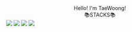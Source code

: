 <div align="center">
  Hello! I'm TaeWoong!
</div>
<div align="center">
  📚STACKS📚
</div>
<div>
  <img src="https://img.shields.io/badge/Java-007396?style=for-the-badge&logoo=java&logoColor=white"/>
  <img src="https://img.shields.io/badge/Spring Boot-6DB33F?style=for-the-badge&logo=Spring Boot&logoColor=white">
  <img src="https://img.shields.io/badge/MySQL-4479A1?style=for-the-badge&logo=MySQL&logoColor=white">
  <img src="https://img.shields.io/badge/AWS-232F3E?style=for-the-badge&logo=AWS&logoColor=white">


</div>
